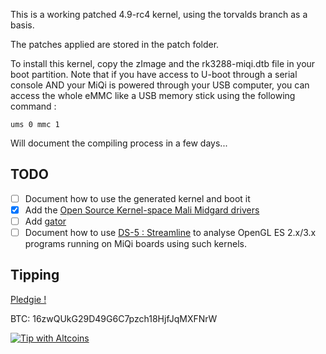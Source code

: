 This is a working patched 4.9-rc4 kernel, using the torvalds branch as a basis.

The patches applied are stored in the patch folder.

To install this kernel, copy the zImage and the rk3288-miqi.dtb file in your boot partition.
Note that if you have access to U-boot through a serial console AND your MiQi is powered through your USB computer, you can access the whole eMMC like a USB memory stick using the following command :
```
ums 0 mmc 1
```

Will document the compiling process in a few days...

TODO
----

- [ ] Document how to use the generated kernel and boot it
- [x] Add the [Open Source Kernel-space Mali Midgard drivers](http://malideveloper.arm.com/resources/drivers/open-source-mali-midgard-gpu-kernel-drivers/)
- [ ] Add [gator](https://github.com/ARM-software/gator)
- [ ] Document how to use [DS-5 : Streamline](https://developer.arm.com/products/software-development-tools/ds-5-development-studio/streamline/overview) to analyse OpenGL ES 2.x/3.x programs running on MiQi boards using such kernels.

Tipping
-------

[Pledgie !](https://pledgie.com/campaigns/32702)

BTC: 16zwQUkG29D49G6C7pzch18HjfJqMXFNrW

[![Tip with Altcoins](https://shapeshift.io/images/shifty/small_light_altcoins.png)](https://shapeshift.io/shifty.html?destination=16zwQUkG29D49G6C7pzch18HjfJqMXFNrW&output=BTC)

